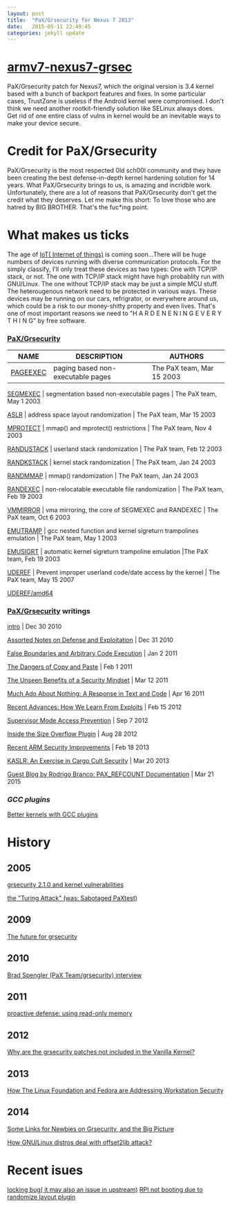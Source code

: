 ```yaml
---
layout: post
title:  "PaX/Grsecurity for Nexus 7 2013"
date:   2015-05-11 22:49:45
categories: jekyll update
---
```


# [armv7-nexus7-grsec](https://github.com/hardenedlinux/armv7-nexus7-grsec)

PaX/Grsecurity patch for Nexus7, which the original version is 3.4
kernel based with a bunch of backport features and fixes. In some
particular cases, TrustZone is useless if the Android kernel were
compromised. I don\'t think we need another rootkit-friendly solution
like SELinux always does. Get rid of one entire class of vulns in
kernel would be an inevitable ways to make your device secure.


# Credit for PaX/Grsecurity

PaX/Grsecurity is the most respected 0ld sch00l community and they
have been creating the best defense-in-depth kernel hardening solution
for 14 years. What PaX/Grsecurity brings to us, is amazing and
incridble work. Unfortunately, there are a lot of reasons that
PaX/Grsecurity don\'t get the credit what they deserves. Let me make
this short: To love those who are hatred by BIG BROTHER. That\'s the 
fuc\*ing point.


# What makes us ticks

The age of [IoT( Internet of things)](https://www.iotivity.org/) is coming soon...There will be
huge numbers of devices running with diverse communication
protocols. For the simply classify, I\'ll only treat these devices as
two types: One with TCP/IP stack, or not. The one with TCP/IP stack
might have high probablity run with GNU/Linux. The one without TCP/IP
stack may be just a simple MCU stuff. The heterougenous network need
to be protected in various ways. These devices may be running on our
cars, refrigrator, or everywhere around us, which could be a risk to
our money-shitty property and even lives. That's one of most important
reasons we need to \"H A R D E N E N I N G   E V E R Y T H I N G\" by free
software.


### [PaX/Grsecurity](https://grsecurity.net/)

  NAME                        | DESCRIPTION                | AUTHORS                 
------------------------------|----------------------------|----------------------------
[PAGEEXEC](https://pax.grsecurity.net/docs/pageexec.txt)  |  paging based non-executable pages  |  The PaX team, Mar 15 2003

[SEGMEXEC](https://pax.grsecurity.net/docs/segmexec.txt) | segmentation based non-executable pages | The PaX team, May 1 2003

[ASLR](https://pax.grsecurity.net/docs/aslr.txt) |  	address space layout randomization | The PaX team, Mar 15 2003

[MPROTECT](https://pax.grsecurity.net/docs/mprotect.txt) | mmap() and mprotect() restrictions | The PaX team, Nov 4 2003

[RANDUSTACK](https://pax.grsecurity.net/docs/randustack.txt) | userland stack randomization  | The PaX team, Feb 12 2003

[RANDKSTACK](https://pax.grsecurity.net/docs/randkstack.txt) | kernel stack randomization | The PaX team, Jan 24 2003

[RANDMMAP](https://pax.grsecurity.net/docs/randmmap.txt) | mmap() randomization  | The PaX team, Jan 24 2003

[RANDEXEC](https://pax.grsecurity.net/docs/randexec.txt) | non-relocatable executable file randomization | The PaX team, Feb 19 2003

[VMMIRROR](https://pax.grsecurity.net/docs/vmmirror.txt) | vma mirroring, the core of SEGMEXEC and RANDEXEC  | The PaX team, Oct 6 2003

[EMUTRAMP](https://pax.grsecurity.net/docs/emutramp.txt) | gcc nested function and kernel sigreturn trampolines emulation | The PaX team, May 1 2003

[EMUSIGRT](https://pax.grsecurity.net/docs/emusigrt.txt) | automatic kernel sigreturn trampoline emulation |The PaX team, Feb 19 2003

[UDEREF](https://grsecurity.net/~spender/uderef.txt) | Prevent improper userland code/date access by the kernel | The PaX team, May 15 2007

[UDEREF/amd64](http://grsecurity.net/pipermail/grsecurity/2010-April/001024.html)


### [PaX/Grsecurity](https://forums.grsecurity.net/viewforum.php?f=7&sid=0c5e947c94d1dc30e3ea8a0daa6683bd) writings

[intro](https://forums.grsecurity.net/viewtopic.php?f=7&t=2520) | Dec 30 2010

[Assorted Notes on Defense and Exploitation](https://forums.grsecurity.net/viewtopic.php?f=7&t=2521) | Dec 31 2010

[False Boundaries and Arbitrary Code Execution](https://forums.grsecurity.net/viewtopic.php?f=7&t=2522) | Jan 2 2011

[The Dangers of Copy and Paste](https://forums.grsecurity.net/viewtopic.php?f=7&t=2551) | Feb 1 2011

[The Unseen Benefits of a Security Mindset](https://forums.grsecurity.net/viewtopic.php?f=7&t=2574) | Mar 12 2011

[Much Ado About Nothing: A Response in Text and Code](https://forums.grsecurity.net/viewtopic.php?f=7&t=2596) | Apr 16 2011

[Recent Advances: How We Learn From Exploits](https://forums.grsecurity.net/viewtopic.php?f=7&t=2939) | Feb 15 2012

[Supervisor Mode Access Prevention](https://forums.grsecurity.net/viewtopic.php?f=7&t=3046) | Sep 7 2012

[Inside the Size Overflow Plugin](https://forums.grsecurity.net/viewtopic.php?f=7&t=3043) | Aug 28 2012

[Recent ARM Security Improvements](https://forums.grsecurity.net/viewtopic.php?f=7&t=3292) | Feb 18 2013

[KASLR: An Exercise in Cargo Cult Security](https://forums.grsecurity.net/viewtopic.php?f=7&t=3367) | Mar 20 2013

[Guest Blog by Rodrigo Branco: PAX\_REFCOUNT Documentation](https://forums.grsecurity.net/viewtopic.php?f=7&t=4173) | Mar 21 2015


### *GCC plugins*


[Better kernels with GCC plugins](https://lwn.net/Articles/461696/)


# History

## 2005

[grsecurity 2.1.0 and kernel vulnerabilities](http://lwn.net/Articles/118251/)

[the "Turing Attack" (was: Sabotaged PaXtest)](https://lkml.org/lkml/2005/2/8/93)


## 2009

[The future for grsecurity](https://lwn.net/Articles/313621/)


## 2010

[Brad Spengler (PaX Team/grsecurity) interview](https://slo-tech.com/clanki/10001en)

## 2011
[proactive defense: using read-only memory](http://lwn.net/Articles/415653/)


## 2012

[Why are the grsecurity patches not included in the Vanilla Kernel?]( http://unix.stackexchange.com/questions/59020/why-are-the-grsecurity-patches-not-included-in-the-vanilla-kernel)


## 2013

[How The Linux Foundation and Fedora are Addressing Workstation Security](https://lwn.net/Articles/538600/)


## 2014

[Some Links for Newbies on Grsecurity, and the Big Picture](https://forums.grsecurity.net/viewtopic.php?f=3&t=3906&p=13803&hilit=ANDROID#p13803)

[How GNU/Linux distros deal with offset2lib attack?](http://www.openwall.com/lists/oss-security/2014/12/06/14)


# Recent isues
[locking bug( it may also an issue in upstream)](https://forums.grsecurity.net/viewtopic.php?f=1&t=4143)
[RPI not booting due to randomize layout plugin](https://forums.grsecurity.net/viewtopic.php?f=3&t=3958)
